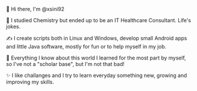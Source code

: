 👋 Hi there, I'm @xsini92 

🏢 I studied Chemistry but ended up to be an IT Healthcare Consultant. Life's jokes.

✍️ I create scripts both in Linux and Windows, develop small Android apps and little Java software, mostly for fun or to help myself in my job.

📖 Everything I know about this world I learned for the most part by myself, so I've not a "scholar base", but I'm not that bad!

✨ I like challanges and I try to learn everyday something new, growing and improving my skills.
